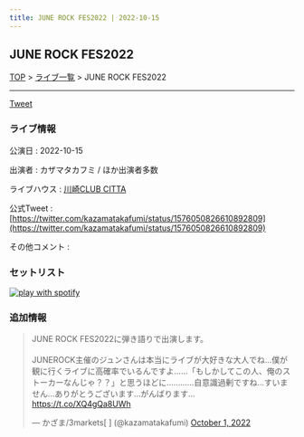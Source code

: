 ```yaml
---
title: JUNE ROCK FES2022 | 2022-10-15
---
```

## JUNE ROCK FES2022

[TOP](/setlist/) > [ライブ一覧](lives.html) > JUNE ROCK FES2022

___

<a href="https://twitter.com/share?ref_src=twsrc%5Etfw" data-text="3markets[ ]セットリスト > JUNE ROCK FES2022" class="twitter-share-button" data-via="3markets" data-hashtags="3markets" data-related="3markets" data-show-count="false">Tweet</a>

### ライブ情報

公演日
:    2022-10-15

出演者
:    カザマタカフミ / ほか出演者多数

ライブハウス
:    [川崎CLUB CITTA](livehouse045.html)

公式Tweet
:    [https://twitter.com/kazamatakafumi/status/1576050826610892809](https://twitter.com/kazamatakafumi/status/1576050826610892809)

その他コメント
:    

### セットリスト


[![play with spotify](images/spotify-icon.png)](https://open.spotify.com/playlist/0erm9MdEF9GE6RSEP4s4d0)





### 追加情報



<blockquote class="twitter-tweet"><p lang="ja" dir="ltr">JUNE ROCK FES2022に弾き語りで出演します。<br><br>JUNEROCK主催のジュンさんは本当にライブが大好きな大人でね…僕が観に行くライブに高確率でいるんですよ……「もしかしてこの人、俺のストーカーなんじゃ？？」と思うほどに…………自意識過剰ですね…すいません…ありがとうございます…がんばります… <a href="https://t.co/XQ4gQa8UWh">https://t.co/XQ4gQa8UWh</a></p>&mdash; かざま/3markets[ ] (@kazamatakafumi) <a href="https://twitter.com/kazamatakafumi/status/1576050826610892809?ref_src=twsrc%5Etfw">October 1, 2022</a></blockquote>
<script async src="https://platform.twitter.com/widgets.js" charset="utf-8"></script>




<script async src="https://platform.twitter.com/widgets.js" charset="utf-8"></script>